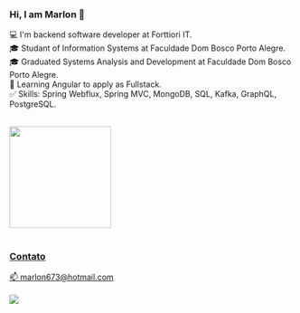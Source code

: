 <h3> Hi, I am Marlon 👋 </h3>

:computer: I'm backend software developer at Forttiori IT.
<br>:mortar_board: Studant of Information Systems at Faculdade Dom Bosco Porto Alegre.
<br>:mortar_board: Graduated Systems Analysis and Development at Faculdade Dom Bosco Porto Alegre.
<br>:open_book: Learning Angular to apply as Fullstack.
<br>:white_check_mark: Skills: Spring Webflux, Spring MVC, MongoDB, SQL, Kafka, GraphQL, PostgreSQL.
<br><br>
<div>
  <a href="https://github.com/MarlonDaSilvaMartins">
  <img height="180em" src="https://github-readme-stats.vercel.app/api/top-langs/?username=MarlonDaSilvaMartins&layout=compact&langs_count=7&theme=dracula"/>
</div>
<br>
<h3>Contato</h3>
📫 marlon673@hotmail.com<br><br>
<a href="https://www.linkedin.com/in/marlon-da-silva-martins">
  <img src="https://img.shields.io/badge/LinkedIn-0077B5?style=for-the-badge&logo=linkedin&logoColor=white">
</a>  
